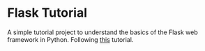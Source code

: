 # Flask Tutorial
A simple tutorial project to understand the basics of the Flask web framework in Python.
Following [this](https://www.youtube.com/watch?v=Z1RJmh_OqeA) tutorial.